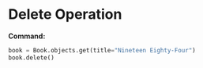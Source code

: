 # Delete Operation

**Command:**
```python
book = Book.objects.get(title="Nineteen Eighty-Four")
book.delete()
